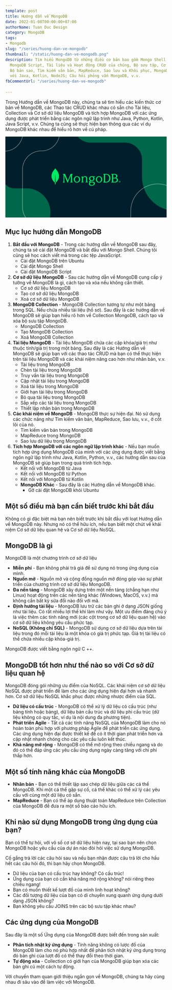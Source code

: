 ```yaml
---
template: post
title: Hướng dẫn về MongoDB
date: 2022-01-08T00:00:00+07:00
authorName: Tuan Duc Design
category: MongoDB
tags:
- Mongodb
slug: "/series/huong-dan-ve-mongodb"
thumbnail: "/static/huong-dan-ve-mongodb.png"
description: Tìm hiểu MongoDB từ những điều cơ bản bao gồm Mongo Shell, Cài đặt MongoDB,
  MongoDB Script, Tài liệu và Hoạt động CRUD của chúng, Bộ sưu tập, Cơ sở dữ liệu,
  Bộ bản sao, Tìm kiếm văn bản, MapReduce, Sao lưu và Khôi phục, MongoDB giao tiếp
  với Java, Kotlin, NodeJS; Câu hỏi phỏng vấn MongoDB, v.v.
fbCommentUrl: "/series/huong-dan-ve-mongodb"

---
```

Trong Hướng dẫn về MongoDB này, chúng ta sẽ tìm hiểu các kiến ​​thức cơ bản về MongoDB, các Thao tác CRUD khác nhau có sẵn cho Tài liệu, Collection và Cơ sở dữ liệu MongoDB và tích hợp MongoDB với các ứng dụng được phát triển bằng các ngôn ngữ lập trình như Java, Python, Kotlin, Java Script, v.v. Chúng ta cũng sẽ thực hiện bạn thông qua các ví dụ MongoDB khác nhau để hiểu rõ hơn về cú pháp.

![Hướng dẫn về MongoDB](/static/huong-dan-ve-mongodb.png)

## Mục lục hướng dẫn MongoDB

1. **Bắt đầu với MongoDB** - Trong các hướng dẫn về MongoDB sau đây, chúng ta sẽ cài đặt MongoDB và bắt đầu với Mongo Shell. Chúng tôi cũng sẽ học cách viết mã trong các tệp JavaScript.
   * Cài đặt MongoDB trên Ubuntu
   * Cài đặt Mongo Shell
   * Cài đặt MongoDB Script
2. **Cơ sở dữ liệu MongoDB** - Sau các hướng dẫn về MongoDB cung cấp ý tưởng về MongoDB là gì, cách tạo và xóa nếu không cần thiết.
   * Cơ sở dữ liệu MongoDB
   * Tạo cơ sở dữ liệu MongoDB
   * Xoá cơ sở dữ liệu MongoDB
3. **MongoDB Collection** - MongoDB Collection tương tự như một bảng trong SQL. Nếu chứa nhiều tài liệu (hồ sơ). Sau đây là các hướng dẫn về MongoDB sẽ giúp bạn hiểu rõ hơn về Collection MongoDB, cách tạo và xóa bộ sưu tập MongoDB.
   * MongoDB Collection
   * Tạo MongoDB Collection
   * Xoá MongoDB Collection
4. **Tài liệu MongoDB** - Tài liệu MongoDB chứa các cặp khóa/giá trị như thuộc tính/giá trị trong một bảng. Sau đây là các Hướng dẫn về MongoDB sẽ giúp bạn với các thao tác CRUD mà bạn có thể thực hiện trên tài liệu MongoDB và các khái niệm nâng cao hơn như nhân bản, v.v.
   * Tài liệu trong MongoDB
   * Chèn tài liệu trong MongoDB
   * Truy vấn tài liệu trong MongoDB
   * Cập nhật tài liệu trong MongoDB
   * Xoá tài liệu trong MongoDB
   * Giới hạn tài liệu trong MongoDB
   * Bỏ qua tài liệu trong MongoDB
   * Sắp xếp các tài liệu trong MongoDB
   * Thiết lập nhân bản trong MongoDB
5. **Các khái niệm về MongoDB** - MongoDB thực sự hiện đại. Nó sử dụng các chức năng như Tìm kiếm văn bản, MapReduce, Sao lưu, v.v., ở cốt lõi của nó.
   * Tìm kiếm văn bản trong MongoDB
   * MapReduce trong MongoDB
   * Sao lưu dữ liệu trong MongoDB
6. **Tích hợp MongoDB với các ngôn ngữ lập trình khác** - Nếu bạn muốn tích hợp ứng dụng MongoDB của mình với các ứng dụng được viết bằng ngôn ngữ lập trình như Java, Kotlin, Python, v.v., các hướng dẫn sau của MongoDB sẽ giúp bạn trong quá trình tích hợp.
   * Kết nối với MongoDB từ Java
   * Kết nối với MongoDB từ Python
   * Kết nối với MongoDB từ Kotlin
   * **MongoDB Khác** - Sau đây là các Hướng dẫn về MongoDB khác.
     * Gỡ cài đặt MongoDB khỏi Ubuntu

## Một số điều mà bạn cần biết trước khi bắt đầu

Không có gì đặc biệt mà bạn nên biết trước khi bắt đầu với loạt Hướng dẫn về MongoDB này. Nhưng nó có thể hữu ích, nếu bạn biết một chút về khái niệm Cơ sở dữ liệu quan hệ và Cơ sở dữ liệu NoSQL.

## MongoDB là gì

MongoDB là một chương trình cơ sở dữ liệu

* **Miễn phí** - Bạn không phải trả giá để sử dụng nó trong ứng dụng của mình.
* **Nguồn mở** - Nguồn mở và cộng đồng nguồn mở đóng góp vào sự phát triển của chương trình cơ sở dữ liệu MongoDB.
* **Đa nền tảng** - MongoDB xây dựng trên một nền tảng (chẳng hạn như Linux) hoạt động trên các nền tảng khác (Windows, MacOS, v.v.) mà không cần bất kỳ sửa đổi nào đối với mã.
* **Định hướng tài liệu** - MongoDB lưu trữ các bản ghi ở dạng JSON giống như tài liệu. Có rất nhiều lợi thế khi làm như vậy. Một ưu điểm đáng chú ý là việc thêm các tính năng mới (các cột trong cơ sở dữ liệu quan hệ) vào cơ sở dữ liệu không yêu cầu phức tạp.
* **NoSQL (Không chỉ SQL)** - MongoDB sử dụng cơ sở dữ liệu dựa trên tài liệu trong đó mỗi tài liệu là một khóa có giá trị phức tạp. Giá trị tài liệu có thể chứa nhiều cặp khóa-giá trị.

MongoDB được viết bằng ngôn ngữ C ++.

## MongoDB tốt hơn như thế nào so với Cơ sở dữ liệu quan hệ

MongoDB đóng gói những ưu điểm của NoSQL. Các khái niệm cơ sở dữ liệu NoSQL được phát triển để làm cho các ứng dụng hiện đại hơn và nhanh hơn. Cơ sở dữ liệu NoSQL khắc phục được những nhược điểm của SQL.

* **Dữ liệu có cấu trúc** - MongoDB có thể xử lý dữ liệu có cấu trúc (như bảng tính hoặc bảng), dữ liệu bán cấu trúc và dữ liệu phi cấu trúc (dữ liệu không có quy tắc, ví dụ là nội dung đa phương tiện).
* **Phát triển Agile** - Tất cả các tính năng NoSQL của MongoDB làm cho nó hoàn toàn phù hợp với phương pháp Agile để phát triển các ứng dụng. Các ứng dụng hiện đại được thiết kế để có ít thời gian phát triển hơn và cập nhật nhanh chóng cho các yêu cầu luôn kết thúc.
* **Khả năng mở rộng** - MongoDB có thể mở rộng theo chiều ngang và do đó có thể đáp ứng các yêu cầu ứng dụng ngày càng tăng với chi phí thấp hơn.

## Một số tính năng khác của MongoDB

* **Nhân bản** - Bạn có thể thiết lập sao chép dữ liệu giữa các cá thể MongoDB. Khi một cá thể gặp sự cố, cá thể khác có thể xử lý các yêu cầu với cùng một dữ liệu có sẵn.
* **MapReduce** - Bạn có thể áp dụng thuật toán MapReduce trên Collection của MongoDB để đưa ra một số báo cáo hữu ích.

## Khi nào sử dụng MongoDB trong ứng dụng của bạn?

Bạn có thể tự hỏi, với vô số cơ sở dữ liệu hiện nay, tại sao bạn nên chọn MongoDB hoặc yêu cầu của dự án nào đòi hỏi việc sử dụng MongoDB.

Cố gắng trả lời các câu hỏi sau và nếu bạn nhận được câu trả lời cho hầu hết các câu hỏi đó, thì bạn hãy chọn MongoDB.

* Dữ liệu của bạn có cấu trúc hay không? Có cấu trúc!
* Ứng dụng của bạn có cần khả năng mở rộng không? nói riêng theo chiều ngang!
* Bạn có muốn thiết kế lượt đồ của mình linh hoạt không?
* Các đối tượng dữ liệu của bạn có di chuyển xung quanh ứng dụng dưới dạng JSON không?
* Bạn không yêu cầu JOINS trên các bộ sưu tập khác nhau?

## Các ứng dụng của MongoDB

Sau đây là một số Ứng dụng của MongoDB được biết đến trong sản xuất:

* **Phân tích nhật ký ứng dụng** - Tính năng không có lược đồ của MongoDB làm cho nó phù hợp nhất để phân tích nhật ký ứng dụng trong đó bản ghi của lượt đồ có thể thay đổi theo thời gian.
* **Tự động xóa** - Collection có giới hạn của MongoDB giúp bạn xóa các bản ghi cũ một cách tự động.

Với chuyến tham quan giới thiệu ngắn gọn về MongoDB, chúng ta hãy cùng nhau đi sâu vào để làm việc với MongoDB.